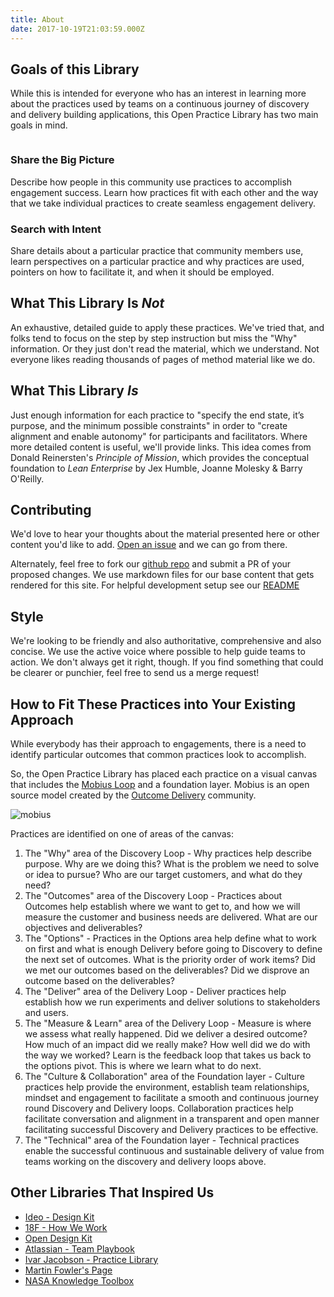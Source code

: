 ```yaml
---
title: About
date: 2017-10-19T21:03:59.000Z
---
```

## Goals of this Library

While this is intended for everyone who has an interest in learning more about the practices used by teams on a continuous journey of discovery and delivery building applications, this Open Practice Library has two main goals in mind.

![]()

### Share the Big Picture

Describe how people in this community use practices to accomplish engagement success. Learn how practices fit with each other and the way that we take individual practices to create seamless engagement delivery.

### Search with Intent

Share details about a particular practice that community members use, learn perspectives on a particular practice and why practices are used, pointers on how to facilitate it, and when it should be employed.

## What This Library Is _Not_

An exhaustive, detailed guide to apply these practices. We've tried that, and folks tend to focus on the step by step instruction but miss the "Why" information. Or they just don't read the material, which we understand. Not everyone likes reading thousands of pages of method material like we do.

## What This Library _Is_

Just enough information for each practice to "specify the end state, it’s purpose, and the minimum possible constraints" in order to "create alignment and enable autonomy" for participants and facilitators. Where more detailed content is useful, we'll provide links. This idea comes from Donald Reinersten's _Principle of Mission_, which provides the conceptual foundation to _Lean Enterprise_ by Jex Humble, Joanne Molesky & Barry O'Reilly.

## Contributing

We'd love to hear your thoughts about the material presented here or other content you'd like to add. [Open an issue](https://github.com/openpracticelibrary/openpracticelibrary/issues) and we can go from there.

Alternately, feel free to fork our [github repo](https://github.com/openpracticelibrary/openpracticelibrary) and submit a PR of your proposed changes. We use markdown files for our base content that gets rendered for this site. For helpful development setup see our [README](https://github.com/openpracticelibrary/openpracticelibrary/blob/master/README.md)

## Style

We're looking to be friendly and also authoritative, comprehensive and also concise. We use the active voice where possible to help guide teams to action. We don't always get it right, though. If you find something that could be clearer or punchier, feel free to send us a merge request!

## How to Fit These Practices into Your Existing Approach

While everybody has their approach to engagements, there is a need to identify particular outcomes that common practices look to accomplish.

So, the Open Practice Library has placed each practice on a visual canvas that includes the [Mobius Loop](http://www.mobiusloop.com) and a foundation layer. Mobius is an open source model created by the [Outcome Delivery](http://www.outcomedelivery.com) community.

![mobius](/images/mobius-with-foundation-revised.png)

Practices are identified on one of areas of the canvas:

1. The "Why" area of the Discovery Loop - Why practices help describe purpose. Why are we doing this? What is the problem we need to solve or idea to pursue? Who are our target customers, and what do they need?
2. The "Outcomes" area of the Discovery Loop - Practices about Outcomes help establish where we want to get to, and how we will measure the customer and business needs are delivered. What are our objectives and deliverables?
3. The "Options" - Practices in the Options area help define what to work on first and what is enough Delivery before going to Discovery to define the next set of outcomes. What is the priority order of work items? Did we met our outcomes based on the deliverables? Did we disprove an outcome based on the deliverables?
4. The "Deliver" area of the Delivery Loop - Deliver practices help establish how we run experiments and deliver solutions to stakeholders and users.
5. The "Measure & Learn" area of the Delivery Loop - Measure is where we assess what really happened. Did we deliver a desired outcome? How much of an impact did we really make? How well did we do with the way we worked? Learn is the feedback loop that takes us back to the options pivot. This is where we learn what to do next.
6. The "Culture & Collaboration" area of the Foundation layer - Culture practices help provide the environment, establish team relationships, mindset and engagement to facilitate a smooth and continuous journey round Discovery and Delivery loops. Collaboration practices help facilitate conversation and alignment in a transparent and open manner facilitating successful Discovery and Delivery practices to be effective.
7. The "Technical" area of the Foundation layer - Technical practices enable the successful continuous and sustainable delivery of value from teams working on the discovery and delivery loops above.

## Other Libraries That Inspired Us

* [Ideo - Design Kit](http://www.designkit.org/methods)
* [18F - How We Work](https://18f.gsa.gov/how-we-work/)
* [Open Design Kit](http://opendesignkit.org/)
* [Atlassian - Team Playbook](https://www.atlassian.com/team-playbook)
* [Ivar Jacobson - Practice Library](https://practicelibrary.ivarjacobson.com/start)
* [Martin Fowler's Page](https://martinfowler.com/)
* [NASA Knowledge Toolbox](https://km.nasa.gov/knowledge-toolbox/)
